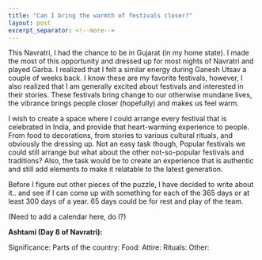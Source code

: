 ```yaml
---
title: "Can I bring the warmth of festivals closer?"
layout: post
excerpt_separator: <!--more-->
---
```


This Navratri, I had the chance to be in Gujarat (in my home state). I made the most of this opportunity and dressed up for most nights of Navratri and played Garba. I realized that I felt a similar energy during Ganesh Utsav a couple of weeks back. I know these are my favorite festivals, however, I also realized that I am generally excited about festivals and interested in their stories. These festivals bring change to our otherwise mundane lives, the vibrance brings people closer (hopefully) and makes us feel warm. 

I wish to create a space where I could arrange every festival that is celebrated in India, and provide that heart-warming experience to people. From food to decorations, from stories to various cultural rituals, and obviously the dressing up. Not an easy task though, Popular festivals we could still arrange but what about the other not-so-popular festivals and traditions? Also, the task would be to create an experience that is authentic and still add elements to make it relatable to the latest generation. 

<!--more-->

Before I figure out other pieces of the puzzle, I have decided to write about it.. and see if I can come up with something for each of the 365 days or at least 300 days of a year. 65 days could be for rest and play of the team. 

(Need to add a calendar here, do I?)

**Ashtami (Day 8 of Navratri):**

Significance: 
Parts of the country:
Food:
Attire:
Rituals:
Other:



